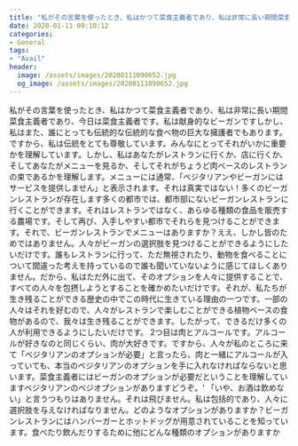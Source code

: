 ```yaml
---
title: "私がその言葉を使ったとき、私はかつて菜食主義者であり、私は非常に長い期間菜食主義者であり、今日は菜食主義者です。"
date: 2020-01-11 09:10:12
categories:
- General
tags:
- "Avail"
header:
  image: /assets/images/20200111090652.jpg
  og_image: /assets/images/20200111090652.jpg
---
```


私がその言葉を使ったとき、私はかつて菜食主義者であり、私は非常に長い期間菜食主義者であり、今日は菜食主義者です。私は献身的なビーガンですしかし、私はまた、誰にとっても伝統的な伝統的な食べ物の巨大な擁護者でもあります。ですから、私は伝統をとても尊敬しています。みんなにとってそれがいかに重要かを理解しています。しかし、私はあなたがレストランに行くか、店に行くか、そしてあなたがメニューを見るか、そしてそれがちょうど肉ベースのレストランの束であるかを理解します。メニューには通常、「ベジタリアンやビーガンにはサービスを提供しません」と表示されます。それは真実ではない！多くのビーガンレストランが存在します多くの都市では、都市部にないビーガンレストランに行くことができます。それはレストランではなく、あらゆる種類の食品を販売する農場です。そして再び、入手しやすい都市でそれらを見つけることができます。それで、ビーガンレストランでメニューはありますか？ええ、しかし皆のためではありません。人々がビーガンの選択肢を見つけることができるようにしたいだけです。誰もレストランに行って、ただ無視されたり、動物を食べることについて間違った考えを持っているので誰も聞いていないように感じてほしくありません。だから、私はただ外に出て、そのオプションを人々に提供することで、すべての人々を包摂しようとすることを確かめたいだけです。それが、私たちが生き残ることができる歴史の中でこの時代に生きている理由の一つです。一部の人々はそれを好むので、人々がレストランで楽しむことができる植物ベースの食物があるので、我々は生き残ることができます。したがって、できるだけ多くの人が利用できるようにしたいだけです。 2つ目は肉とアルコールです。アルコールが好きなのと同じくらい、肉が大好きです。ですから、人々が私のところに来て「ベジタリアンのオプションが必要」と言ったら、肉と一緒にアルコールが入っていても、本当のベジタリアンのオプションを手に入れなければならないと思います。菜食主義者にはビーガンのオプションが必要だということを理解していますベジタリアンのベジオプションがありますどうぞ。&#39; 「いや、お酒は飲めない」と言うつもりはありません。それは飛びません。私は包括的であり、人々に選択肢を与えなければなりません。どのようなオプションがありますか？ビーガンレストランにはハンバーガーとホットドッグが用意されていることを知っています。食べたり飲んだりするために他にどんな種類のオプションがありますか
